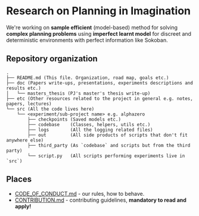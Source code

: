 # Research on Planning in Imagination

We're working on **sample efficient** (model-based) method for solving **complex planning problems** using **imperfect learnt model** for discreet and deterministic environments with perfect information like Sokoban.

## Repository organization

```
.
├── README.md (This file. Organization, road map, goals etc.)
├── doc (Papers write-ups, presentations, experiments descriptions and results etc.)
│   └── masters_thesis (PJ's master's thesis write-up)
├── etc (Other resources related to the project in general e.g. notes, papers, lectures)
└── src (All the code lives here)
    └── <experiment/sub-project name> e.g. alphazero
        ├── checkpoints (Saved models etc.)
        ├── codebase    (Classes, helpers, utils etc.)
        ├── logs        (All the logging related files)
        ├── out         (All side products of scripts that don't fit anywhere else)
        ├── third_party (As `codebase` and scripts but from the third party)
        └── script.py   (All scripts performing experiments live in `src`)

```

## Places

* [CODE_OF_CONDUCT.md](https://github.com/piojanu/Transfer-Learning-in-RL/blob/master/.github/CODE_OF_CONDUCT.md) - our rules, how to behave.
* [CONTRIBUTION.md](https://github.com/piojanu/Transfer-Learning-in-RL/blob/master/.github/CONTRIBUTING.md) - contributing guidelines, **mandatory to read and apply!**
